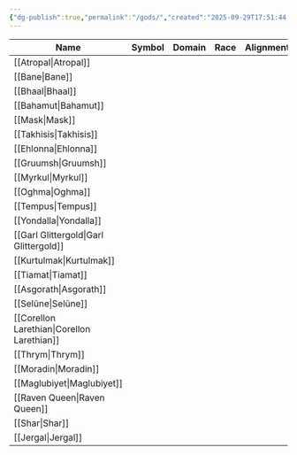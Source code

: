 ```yaml
---
{"dg-publish":true,"permalink":"/gods/","created":"2025-09-29T17:51:44.809+01:00","updated":"2025-09-29T17:51:46.100+01:00"}
---
```





| Name                   | Symbol | Domain | Race | Alignment | Power | Dead | Dominion | Plane |
| ---------------------- | ------ | ------ | ---- | --------- | ----- | ---- | -------- | ----- |
| [[Atropal\|Atropal]]            |        |        |      |           |       |      |          |       |
| [[Bane\|Bane]]               |        |        |      |           |       |      |          |       |
| [[Bhaal\|Bhaal]]              |        |        |      |           |       |      |          |       |
| [[Bahamut\|Bahamut]]            |        |        |      |           |       |      |          |       |
| [[Mask\|Mask]]               |        |        |      |           |       |      |          |       |
| [[Takhisis\|Takhisis]]           |        |        |      |           |       |      |          |       |
| [[Ehlonna\|Ehlonna]]            |        |        |      |           |       |      |          |       |
| [[Gruumsh\|Gruumsh]]            |        |        |      |           |       |      |          |       |
| [[Myrkul\|Myrkul]]             |        |        |      |           |       |      |          |       |
| [[Oghma\|Oghma]]              |        |        |      |           |       |      |          |       |
| [[Tempus\|Tempus]]             |        |        |      |           |       |      |          |       |
| [[Yondalla\|Yondalla]]           |        |        |      |           |       |      |          |       |
| [[Garl Glittergold\|Garl Glittergold]]   |        |        |      |           |       |      |          |       |
| [[Kurtulmak\|Kurtulmak]]          |        |        |      |           |       |      |          |       |
| [[Tiamat\|Tiamat]]             |        |        |      |           |       |      |          |       |
| [[Asgorath\|Asgorath]]           |        |        |      |           |       |      |          |       |
| [[Selûne\|Selûne]]             |        |        |      |           |       |      |          |       |
| [[Corellon Larethian\|Corellon Larethian]] |        |        |      |           |       |      |          |       |
| [[Thrym\|Thrym]]              |        |        |      |           |       |      |          |       |
| [[Moradin\|Moradin]]            |        |        |      |           |       |      |          |       |
| [[Maglubiyet\|Maglubiyet]]         |        |        |      |           |       |      |          |       |
| [[Raven Queen\|Raven Queen]]        |        |        |      |           |       |      |          |       |
| [[Shar\|Shar]]               |        |        |      |           |       |      |          |       |
| [[Jergal\|Jergal]]             |        |        |      |           |       |      |          |       |

